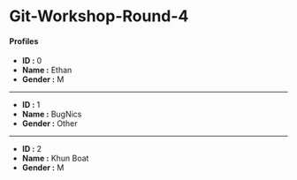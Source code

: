 # Git-Workshop-Round-4

#### Profiles

- **ID :** 0
- **Name :** Ethan
- **Gender :** M

---

- **ID :** 1
- **Name :** BugNics
- **Gender :** Other

---

- **ID :** 2
- **Name :** Khun Boat
- **Gender :** M
